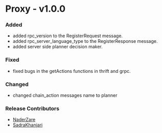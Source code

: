 # Proxy - v1.0.0

### Added
- added rpc_version to the RegisterRequest message.
- added rpc_server_language_type to the RegisterResponse message.
- added server side planner decision maker.

### Fixed
- fixed bugs in the getActions functions in thrift and grpc. 

### Changed
- changed chain_action messages name to planner

### Release Contributors
- [NaderZare](https://github.com/naderzare)
- [SadraKhanjari](https://github.com/SK2iP)